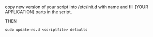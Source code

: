 copy new version of your script into /etc/init.d with name <scriptfile> and fill [YOUR APPLICATION] parts in the script.

THEN

	sudo update-rc.d <scriptfile> defaults
